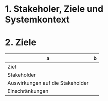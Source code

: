 # 1. Stakeholer, Ziele und Systemkontext

# 2. Ziele
| a                               | b                      |
|---------------------------------|------------------------|
|Ziel                             |                        |
|Stakeholder                      |                        |
|Auswirkungen auf die Stakeholder |                        |
|Einschränkungen                  |                        |
